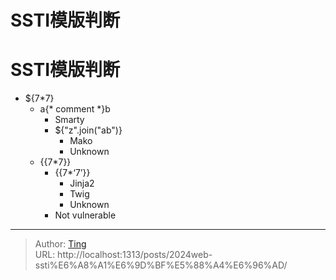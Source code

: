# SSTI模版判断


# SSTI模版判断

* ${7*7}
  * a{* comment *}b
    * Smarty
    * ${&#34;z&#34;.join(&#34;ab&#34;)}
      * Mako
      * Unknown
  * {{7*7}}
    * {{7*‘7’}}
      * Jinja2
      * Twig
      * Unknown
    * Not vulnerable


---

> Author: [Ting](Tin10g.github.io)  
> URL: http://localhost:1313/posts/2024web-ssti%E6%A8%A1%E6%9D%BF%E5%88%A4%E6%96%AD/  

